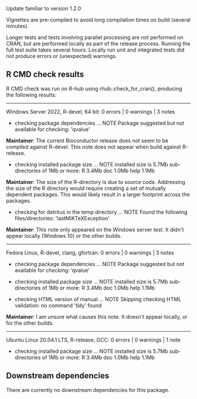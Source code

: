 Update familiar to version 1.2.0

Vignettes are pre-compiled to avoid long compilation times on build (several minutes).

Longer tests and tests involving parallel processing are not performed on CRAN, but are performed locally as part of the release process. Running the full test suite takes several hours. Locally run unit and integrated tests did not produce errors or (unexpected) warnings.



## R CMD check results

R CMD check was run on R-hub using rhub::check_for_cran(), producing the following results:

----------------------------------
Windows Server 2022, R-devel, 64 bit:
0 errors | 0 warnings | 3 notes

* checking package dependencies ... NOTE
  Package suggested but not available for checking: 'qvalue'
  
**Maintainer**: The current Bioconductor release does not seem to be compiled against R-devel. This note does not appear when build against R-release.

* checking installed package size ... NOTE
  installed size is  5.7Mb
  sub-directories of 1Mb or more:
    R      3.4Mb
    doc    1.0Mb
    help   1.1Mb
    
**Maintainer**: The size of the R-directory is due to source code. Addressing the size of the R directory would require creating a set of mutually dependent  packages. This would likely result in a larger footprint across the packages.  
    
* checking for detritus in the temp directory ... NOTE
Found the following files/directories:
  'lastMiKTeXException'

**Maintainer**: This note only appeared on the Windows server test. It didn't appear locally (Windows 10) or the other builds.


----------------------------------
Fedora Linux, R-devel, clang, gfortran:
0 errors | 0 warnings | 3 notes

* checking package dependencies ... NOTE
Package suggested but not available for checking: ‘qvalue’

* checking installed package size ... NOTE
  installed size is  5.7Mb
  sub-directories of 1Mb or more:
    R      3.4Mb
    doc    1.0Mb
    help   1.1Mb
    
* checking HTML version of manual ... NOTE
Skipping checking HTML validation: no command 'tidy' found

**Maintainer**: I am unsure what causes this note. It doesn't appear locally, or for the other builds.



----------------------------------
Ubuntu Linux 20.04.1 LTS, R-release, GCC:
0 errors | 0 warnings | 1 note

* checking installed package size ... NOTE
  installed size is  5.7Mb
  sub-directories of 1Mb or more:
    R      3.4Mb
    doc    1.0Mb
    help   1.1Mb




## Downstream dependencies

There are currently no downstream dependencies for this package.
